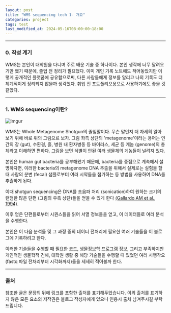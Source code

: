 ```yaml
---
layout: post
title: "WMS sequencing tech 1- 개요"
categories: project
tags: test
last_modified_at: 2024-05-16T08:00:00~18:00
---
```



---

### 0. 작성 계기    
WMS는 본인이 대학원을 다니며 주로 배운 기술 중 하나이다. 본인 생각에 너무 달려오기만 했기 때문에, 졸업 전 정리가 필요했다. 이미 개인 기록 노트에도 적어놓았지만 이렇게 공개적인 플랫폼에 공유함으로써, 다른 사람들에게 정보를 알리고 나의 기록도 더 체계적이게 정리되지 않을까 생각했다. 취업 전 포트폴리오용으로 사용하기에도 좋을 것 같았다.  

---  

### 1. WMS sequencing이란?    

![Imgur](https://imgur.com/9jNmiom.jpg)

WMS는 Whole Metagenome Shotgun의 줄임말이다. 무슨 말인지 더 자세히 알아보기 위해 바로 위의 그림으르 보자. 그림 좌측 상단의 'metagenome'이라는 용어는 인간의 장 (gut), 수환경, 흙, 병원 내 환자병동 등 바이러스, 세균 등 게놈 (genome)의 총체라고 이해하면 편하다. 그림을 보면 식별이 안된 여러 생물체의 게놈들이 널려져 있다.   

본인은 human gut bacteria를 공부해왔기 때문에, bacteria를 중점으로 계속해서 설명하자면, 이러한 bacteria의 metagenome DNA 추출을 위해서 실제로는 실험을 할 때 사람의 분변 (fecal) 샘플로부터 여러 시약들을 첨가하는 등 방법을 사용하여 DNA를 추출하게 된다. 

이때 shotgun sequencing은 DNA를 초음파 처리 (sonication)하여 원하는 크기의 랜덤한 많은 단편 (그림의 우측 상단)들을 얻을 수 있게 한다 [(Gallardo AM et al., 1994)](https://www.sciencedirect.com/science/article/abs/pii/B9780080926391500095).   

이후 얻은 단편들로부터 시퀀스들을 읽어 서열 정보들을 얻고, 이 데이터들로 여러 분석을 수행한다.  

본인은 이 다음 분석들 및 그 과정 중의 데이터 전처리에 필요한 여러 기술들을 이 블로그에 기록하려고 한다.  

이러한 기술들을 수행할 때 필요한 코드, 생물정보학 프로그램 정보, 그리고 부족하지만 개인적인 생물학적 견해, 대학원 생활 중 해당 기술들을 수행할 때 있었던 여러 시행착오 (fastq 파일 전처리부터 시각화까지)들을 세세히 적어볼까 한다.  

---  

### 출처

참조한 글은 문장의 뒤에 링크를 포함한 출처를 표기해두었습니다. 이외 출처를 표기하지 않은 모든 요소의 저작권은 블로그 작성자에게 있으니 인용시 출처 남겨주시길 부탁드립니다.  